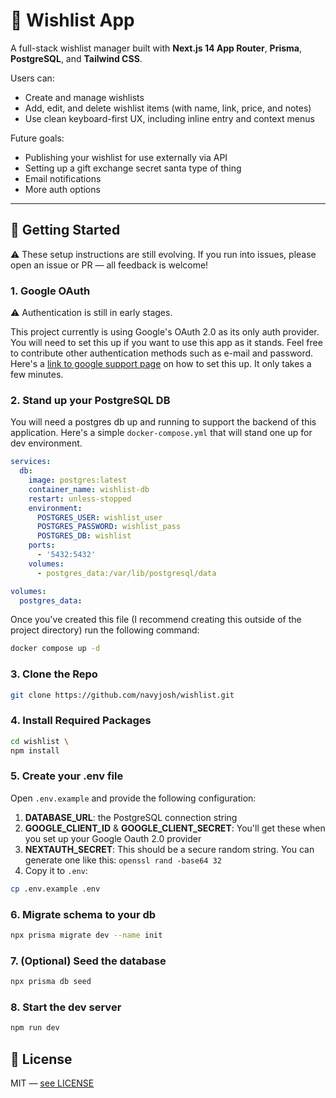 # 📝 Wishlist App

A full-stack wishlist manager built with **Next.js 14 App Router**, **Prisma**, **PostgreSQL**, and **Tailwind CSS**.

Users can:

- Create and manage wishlists
- Add, edit, and delete wishlist items (with name, link, price, and notes)
- Use clean keyboard-first UX, including inline entry and context menus

Future goals:
 - Publishing your wishlist for use externally via API
 - Setting up a gift exchange secret santa type of thing
 - Email notifications
 - More auth options

---

## 🚀 Getting Started
⚠️ These setup instructions are still evolving. If you run into issues, please open an issue or PR — all feedback is welcome!

### 1. Google OAuth
⚠️ Authentication is still in early stages.  

This project currently is using Google's OAuth 2.0 as its only auth provider. You will need to set this up if you want to use this app as it stands. Feel free to contribute other authentication methods such as e-mail and password. Here's a [link to google support page](https://support.google.com/googleapi/answer/6158849?hl=en) on how to set this up. It only takes a few minutes.

### 2. Stand up your PostgreSQL DB
You will need a postgres db up and running to support the backend of this application. Here's a simple `docker-compose.yml` that will stand one up for dev environment.
```yml
services:
  db:
    image: postgres:latest
    container_name: wishlist-db
    restart: unless-stopped
    environment:
      POSTGRES_USER: wishlist_user
      POSTGRES_PASSWORD: wishlist_pass
      POSTGRES_DB: wishlist
    ports:
      - '5432:5432'
    volumes:
      - postgres_data:/var/lib/postgresql/data

volumes:
  postgres_data:
```
Once you've created this file (I recommend creating this outside of the project directory) run the following command:
```bash
docker compose up -d
```

### 3. Clone the Repo
```bash
git clone https://github.com/navyjosh/wishlist.git
```
### 4. Install Required Packages
```bash
cd wishlist \
npm install
```

### 5. Create your .env file
Open `.env.example` and provide the following configuration:
1. **DATABASE_URL**: the PostgreSQL connection string
2. **GOOGLE_CLIENT_ID** & **GOOGLE_CLIENT_SECRET**: You'll get these when you set up your Google Oauth 2.0 provider
3. **NEXTAUTH_SECRET**: This should be a secure random string. You can generate one like this: `openssl rand -base64 32`
4. Copy it to `.env`:
```bash
cp .env.example .env
```

### 6. Migrate schema to your db
```bash
npx prisma migrate dev --name init
```
### 7. (Optional) Seed the database
```bash
npx prisma db seed
```
### 8. Start the dev server
```bash
npm run dev 
```

## 📝 License
MIT — [see LICENSE](./LICENSE)